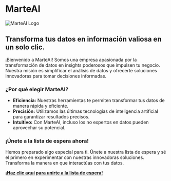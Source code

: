 # MarteAI

![MarteAI Logo](https://marteai.com/assets/favicon-VB4RW2aL.png)

## Transforma tus datos en información valiosa en un solo clic.

¡Bienvenido a MarteAI! Somos una empresa apasionada por la transformación de datos en insights poderosos que impulsen tu negocio. Nuestra misión es simplificar el análisis de datos y ofrecerte soluciones innovadoras para tomar decisiones informadas.

### ¿Por qué elegir MarteAI?

- **Eficiencia:** Nuestras herramientas te permiten transformar tus datos de manera rápida y eficiente.
- **Precisión:** Utilizamos las últimas tecnologías de inteligencia artificial para garantizar resultados precisos.
- **Intuitivo:** Con MarteAI, incluso los no expertos en datos pueden aprovechar su potencial.

### ¡Únete a la lista de espera ahora!

Hemos preparado algo especial para ti. Únete a nuestra lista de espera y sé el primero en experimentar con nuestras innovadoras soluciones. Transforma la manera en que interactúas con tus datos.

[**¡Haz clic aquí para unirte a la lista de espera!**](https://www.marteai.com)
